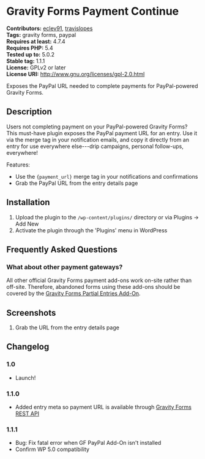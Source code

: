 # Gravity Forms Payment Continue #
**Contributors:** [eclev91](https://profiles.wordpress.org/eclev91), [travislopes](https://profiles.wordpress.org/travislopes)  
**Tags:** gravity forms, paypal  
**Requires at least:** 4.7.4  
**Requires PHP:** 5.4  
**Tested up to:** 5.0.2  
**Stable tag:** 1.1.1  
**License:** GPLv2 or later  
**License URI:** http://www.gnu.org/licenses/gpl-2.0.html  

Exposes the PayPal URL needed to complete payments for PayPal-powered Gravity Forms.

## Description ##

Users not completing payment on your PayPal-powered Gravity Forms? This must-have plugin exposes the PayPal payment URL for an entry. Use it via the merge tag in your notification emails, and copy it directly from an entry for use everywhere else---drip campaigns, personal follow-ups, everywhere!

Features:
* Use the `{payment_url}` merge tag in your notifications and confirmations
* Grab the PayPal URL from the entry details page

## Installation ##

1. Upload the plugin to the `/wp-content/plugins/` directory or via Plugins -> Add New
2. Activate the plugin through the 'Plugins' menu in WordPress

## Frequently Asked Questions ##

### What about other payment gateways? ###

All other official Gravity Forms payment add-ons work on-site rather than off-site. Therefore, abandoned forms using these add-ons should be covered by the [Gravity Forms Partial Entries Add-On](http://www.gravityforms.com/add-ons/partial-entries/).

## Screenshots ##

1. Grab the URL from the entry details page

## Changelog ##

### 1.0 ###
* Launch!

### 1.1.0 ###
* Added entry meta so payment URL is available through [Gravity Forms REST API](https://www.gravityhelp.com/documentation/article/api-functions)

### 1.1.1 ###
* Bug: Fix fatal error when GF PayPal Add-On isn't installed
* Confirm WP 5.0 compatibility
